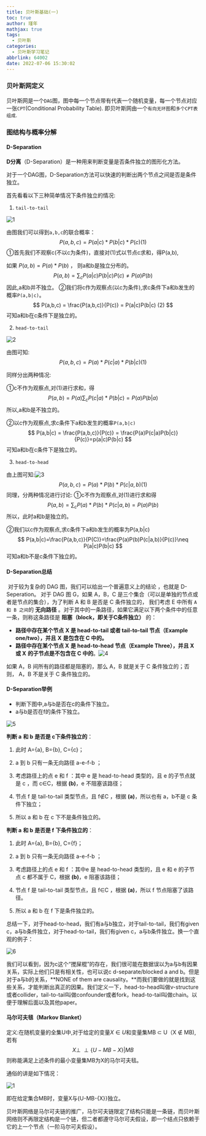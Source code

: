 ```yaml
---
title: 贝叶斯基础(一)
toc: true
author: 瑾年
mathjax: true
tags:
  - 贝叶斯
categories:
  - 贝叶斯学习笔记
abbrlink: 64002
date: 2022-07-06 15:30:02
---
```


### 贝叶斯网定义

​      贝叶斯网是一个`DAG`图，图中每一个节点带有代表一个随机变量，每一个节点对应一张`CPT`(Conditional Probability Table). 即贝叶斯网由一个`有向无环图`和`多个CPT表组成`.

### 图结构与概率分解

####  D-Separation

​      **D分离**（D-Separation）是一种用来判断变量是否条件独立的图形化方法。  

​       对于一个DAG图，D-Separation方法可以快速的判断出两个节点之间是否是条件独立。  

首先看看以下三种简单情况下条件独立的情况:

1.  `tail-to-tail`

![1](https://picgo.mckinleylu.com//images/1.jpg)

由图我们可以得到`a,b,c`的联合概率：
$$
P(a,b,c) = P(a|c) * P(b|c) * P(c)         (1)
$$
①首先我们不观察c(不以c为条件)，直接对(1)式以节点c求和，得P(a,b),  

如果 $P(a,b) = P(a) * P(b)$ ， 则a和b是独立分布的。
$$
P(a,b) = \sum_cP(a|c)P(b|c)P(c)\neq P(a)P(b)
$$
因此,a和b并不独立。
②我们将c作为观察点(以c为条件),求c条件下a和b发生的概率`P(a,b|c)`。
$$
P(a,b,c) = \frac{P(a,b,c)}{P(c)} = P(a|c)P(b|c)  (2)
$$
可知a和b在c条件下是独立的。

2. `head-to-tail`

![2](https://picgo.mckinleylu.com//images/2.jpg)

由图可知:
$$
P(a,b,c) = P(a)*P(c|a)*P(b|c)(1)
$$

同样分出两种情况:

①c不作为观察点,对(1)进行求和，得
$$
P(a,b) = P(a)\sum_cP(c|a)*P(b|c) = P(a)P(b|a)
$$
所以,a和b是不独立的。

②以c作为观察点,求c条件下a和b发生的概率`P(a,b|c)`
$$
P(a,b|c) = \frac{P(a,b,c)}{P(c)} = \frac{P(a)P(c|a)P(b|c)}{P(c)}=p(a|c)P(b|c)
$$
可知a和b在c条件下是独立的。

3. `head-to-head`



由上图可知:![3](https://picgo.mckinleylu.com//images/3.jpg)
$$
P(a,b,c) = P(a)*P(b)*P(c|a,b)(1)
$$
同理，分两种情况进行讨论:
①c不作为观察点,对(1)进行求和得
$$
P(a,b)=\sum_cP(a)*P(b)*P(c|a,b)=P(a)P(b)
$$
所以，此时a和b是独立的。

②我们以c作为观察点,求c条件下a和b发生的概率为P(a,b|c)
$$
P(a,b|c)=\frac{P(a,b,c)}{P(C)}=\frac{P(a)P(b)P(c|a,b)}{P(c)}\neq P(a|c)P(b|c)
$$
可知a和b不是c条件下独立的。

#### D-Separation总结

​       对于较为复杂的 DAG 图，我们可以给出一个普遍意义上的结论 ，也就是 D-Seperation。 对于 DAG 图 G，如果 A，B，C 是三个集合（可以是单独的节点或者是节点的集合），为了判断 A 和 B 是否是 C 条件独立的， 我们考虑 E 中所有 `A 和 B 之间`的 **无向路径** 。对于其中的一条路径，如果它满足以下两个条件中的任意一条，则称这条路径是 **阻塞（block，即关于C条件独立）** 的：

* **路径中存在某个节点** **X 是 head-to-tail 或者 tail-to-tail 节点（Example one/two），并且** **X** **是包含在 C 中的。**
* **路径中存在某个节点 X** **是 head-to-head 节点（Example Three），并且 X** **或 X** **的子节点是不包含在 C 中的**。![4](https://picgo.mckinleylu.com//images/4.jpg)

如果 A，B 间所有的路径都是阻塞的，那么 A，B 就是关于 C 条件独立的；否则， A，B 不是关于 C 条件独立的。

#### D-Separation举例

* 判断下图中,a与b是否在c的条件下独立。
* a与b是否在f的条件下独立。

![5](https://picgo.mckinleylu.com//images/5.jpg)

**判断 a** **和 b** **是否是 c下条件独立的**：

1. 此时 A={a}, B={b}, C={c}；

2. a 到 b 只有一条无向路径 a-e-f-b ；

3. 考虑路径上的点 e 和 f ：其中 e 是 head-to-head 类型的，且 e 的子节点就是 c ，而 c∈C，根据 **(b)**，e 不阻塞该路径；

4. 节点 f 是 tail-to-tail 类型节点，且 f∉C ，根据 **(a)**，所以也有 a，b不是 c 条件下独立；

5. 所以 a 和 b 在 c 下不是条件独立的。

**判断 a** **和 b** **是否是 f** **下条件独立的**：

1. 此时 A={a}, B={b}, C={f}；

2. a 到 b 只有一条无向路径 a-e-f-b ；

3. 考虑路径上的点 e 和 f ：其中e 是 head-to-head 类型的，且 e 和 e 的子节点 c 都不属于 C，根据 **(b)**，e 阻塞该路径；

4. 节点 f 是 tail-to-tail 类型节点，且 f∈C ，根据 **(a)**，所以 f 节点阻塞了该路径。

5. 所以 a 和 b 在 f 下是条件独立的。

总结一下，对于head-to-head，我们有a与b独立，对于tail-to-tail，我们有given c，a与b条件独立，对于head-to-tail，我们有given c，a与b条件独立。换一个直观的例子：

![6](https://picgo.mckinleylu.com//images/6.jpg)

我们可以看到，因为c这个“搅屎棍”的存在，我们很可能在数据误以为a与b有因果关系，实际上他们只是有相关性，也可以说c d-separate/blocked a and b。但是对于a与b的关系，**NONE of them are causality。**而我们要做的就是找到这些关系，才能判断出真正的因果。我们定义一下，head-to-head叫做v-structure或者collider，tail-to-tail叫做confounder或者fork，head-to-tail叫做chain。以便于理解后面以及其他paper。

#### 马尔可夫毯（Markov Blanket）

定义:在随机变量的全集U中,对于给定的变量$X \in U$和变量集MB $\subset$ U（X  $\notin$ MB),若有
$$
X \perp \!\!\! \perp\{U - MB - {X}\} | MB
$$
则称能满足上述条件的最小变量集MB为X的马尔可夫毯。

通俗的讲是如下情况：

![1](https://picgo.mckinleylu.com//images/1.png)

即在给定集合MB时，变量X与{U-MB-{X}}独立。

贝叶斯网络是马尔可夫链的推广，马尔可夫链限定了结构只能是一条链，而贝叶斯网络则不再限定结构是一个链，但二者都遵守马尔可夫假设，即一个结点只依赖于它的上一个节点（一阶马尔可夫假设）。

